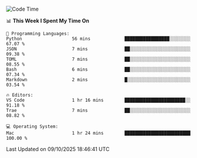 
<!--START_SECTION:waka-->
![Code Time](http://img.shields.io/badge/Code%20Time-3%2C891%20hrs%205%20mins-blue)

📊 **This Week I Spent My Time On** 

```text
💬 Programming Languages: 
Python                   56 mins             █████████████████░░░░░░░░   67.07 % 
JSON                     7 mins              ██░░░░░░░░░░░░░░░░░░░░░░░   09.38 % 
TOML                     7 mins              ██░░░░░░░░░░░░░░░░░░░░░░░   08.55 % 
Bash                     6 mins              ██░░░░░░░░░░░░░░░░░░░░░░░   07.34 % 
Markdown                 2 mins              █░░░░░░░░░░░░░░░░░░░░░░░░   03.54 % 

🔥 Editors: 
VS Code                  1 hr 16 mins        ███████████████████████░░   91.18 % 
Trae                     7 mins              ██░░░░░░░░░░░░░░░░░░░░░░░   08.82 % 

💻 Operating System: 
Mac                      1 hr 24 mins        █████████████████████████   100.00 % 
```


 Last Updated on 09/10/2025 18:46:41 UTC
<!--END_SECTION:waka-->

